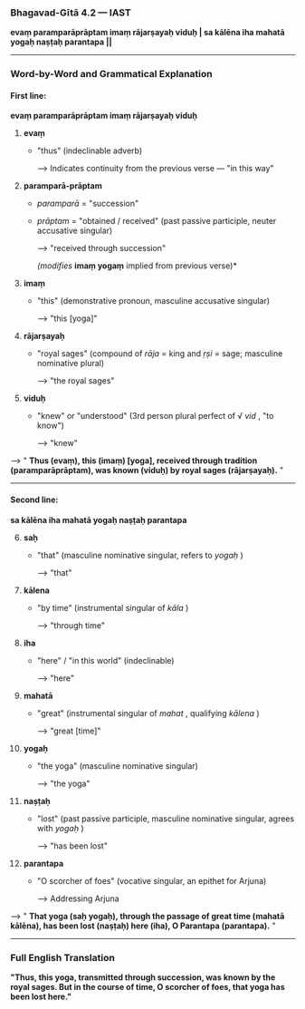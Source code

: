 ### **Bhagavad-Gītā 4.2 — IAST**

**evaṃ paramparāprāptam imaṃ rājarṣayaḥ viduḥ |
sa kālēna iha mahatā yogaḥ naṣṭaḥ parantapa ||**

---

### **Word-by-Word and Grammatical Explanation**

#### First line:

**evaṃ paramparāprāptam imaṃ rājarṣayaḥ viduḥ**

1. **evaṃ**
   * "thus" (indeclinable adverb)

     ⟶ Indicates continuity from the previous verse — "in this way"
2. **paramparā-prāptam**
   * *paramparā* = "succession"
   * *prāptam* = "obtained / received" (past passive participle, neuter accusative singular)

     ⟶ "received through succession"

     *(modifies* **imaṃ yogaṃ** implied from previous verse)*
3. **imaṃ**
   * "this" (demonstrative pronoun, masculine accusative singular)

     ⟶ "this [yoga]"
4. **rājarṣayaḥ**
   * "royal sages" (compound of *rāja* = king and *ṛṣi* = sage; masculine nominative plural)

     ⟶ "the royal sages"
5. **viduḥ**
   * "knew" or "understood" (3rd person plural perfect of √ *vid* , "to know")

     ⟶ "knew"

⟶ " **Thus (evaṃ), this (imaṃ) [yoga], received through tradition (paramparāprāptam), was known (viduḥ) by royal sages (rājarṣayaḥ).** "

---

#### Second line:

**sa kālēna iha mahatā yogaḥ naṣṭaḥ parantapa**

6. **saḥ**
   * "that" (masculine nominative singular, refers to  *yogaḥ* )

     ⟶ "that"
7. **kālena**
   * "by time" (instrumental singular of  *kāla* )

     ⟶ "through time"
8. **iha**
   * "here" / "in this world" (indeclinable)

     ⟶ "here"
9. **mahatā**
   * "great" (instrumental singular of  *mahat* , qualifying  *kālena* )

     ⟶ "great [time]"
10. **yogaḥ**
    * "the yoga" (masculine nominative singular)

      ⟶ "the yoga"
11. **naṣṭaḥ**
    * "lost" (past passive participle, masculine nominative singular, agrees with  *yogaḥ* )

      ⟶ "has been lost"
12. **parantapa**
    * "O scorcher of foes" (vocative singular, an epithet for Arjuna)

      ⟶ Addressing Arjuna

⟶ " **That yoga (saḥ yogaḥ), through the passage of great time (mahatā kālēna), has been lost (naṣṭaḥ) here (iha), O Parantapa (parantapa).** "

---

### **Full English Translation**

**"Thus, this yoga, transmitted through succession, was known by the royal sages. But in the course of time, O scorcher of foes, that yoga has been lost here."**
